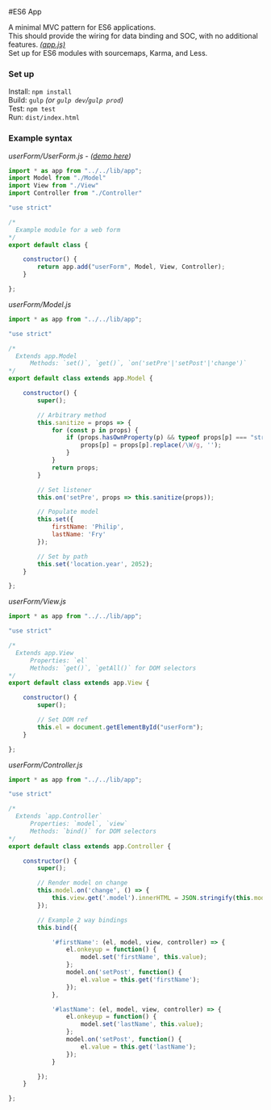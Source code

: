 
#ES6 App

A minimal MVC pattern for ES6 applications.  
This should provide the wiring for data binding and SOC, with no additional features. *[(app.js)](https://github.com/robCrawford/es6-app/blob/master/src/js/lib/app.js)*  
Set up for ES6 modules with sourcemaps, Karma, and Less.  


### Set up  
Install: `npm install`  
Build: `gulp` *(or `gulp dev`/`gulp prod`)*  
Test: `npm test`  
Run: `dist/index.html`  


### Example syntax  
*userForm/UserForm.js - ([demo here](http://robcrawford.github.io/demos/es6-app/))*
```javascript
import * as app from "../../lib/app";
import Model from "./Model"
import View from "./View"
import Controller from "./Controller"

"use strict"

/*
  Example module for a web form
*/
export default class {

    constructor() {
        return app.add("userForm", Model, View, Controller);
    }

};
```

*userForm/Model.js*
```javascript
import * as app from "../../lib/app";

"use strict"

/*
  Extends app.Model
      Methods: `set()`, `get()`, `on('setPre'|'setPost'|'change')`
*/
export default class extends app.Model {

    constructor() {
        super();

        // Arbitrary method
        this.sanitize = props => {
            for (const p in props) {
                if (props.hasOwnProperty(p) && typeof props[p] === "string") {
                    props[p] = props[p].replace(/\W/g, '');
                }
            }
            return props;
        }

        // Set listener
        this.on('setPre', props => this.sanitize(props));

        // Populate model
        this.set({
            firstName: 'Philip',
            lastName: 'Fry'
        });

        // Set by path
        this.set('location.year', 2052);
    }

};
```

*userForm/View.js*
```javascript
import * as app from "../../lib/app";

"use strict"

/*
  Extends app.View
      Properties: `el`
      Methods: `get()`, `getAll()` for DOM selectors
*/
export default class extends app.View {

    constructor() {
        super();

        // Set DOM ref
        this.el = document.getElementById("userForm");
    }

};
```

*userForm/Controller.js*
```javascript
import * as app from "../../lib/app";

"use strict"

/*
  Extends `app.Controller`
      Properties: `model`, `view`
      Methods: `bind()` for DOM selectors
*/
export default class extends app.Controller {

    constructor() {
        super();

        // Render model on change
        this.model.on('change', () => {
            this.view.get('.model').innerHTML = JSON.stringify(this.model);
        });

        // Example 2 way bindings
        this.bind({

            '#firstName': (el, model, view, controller) => {
                el.onkeyup = function() {
                    model.set('firstName', this.value);
                };
                model.on('setPost', function() {
                    el.value = this.get('firstName');
                });
            },

            '#lastName': (el, model, view, controller) => {
                el.onkeyup = function() {
                    model.set('lastName', this.value);
                };
                model.on('setPost', function() {
                    el.value = this.get('lastName');
                });
            }

        });
    }

};
```
